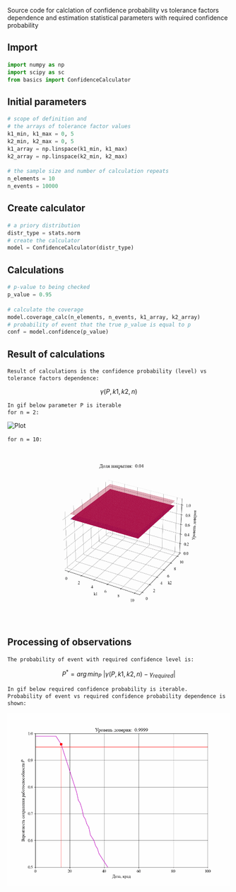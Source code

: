 Source code for calclation of confidence probability vs tolerance factors dependence and estimation statistical parameters with required confidence probability

## Import
```python
import numpy as np
import scipy as sc
from basics import ConfidenceCalculator
```
## Initial parameters
```python
# scope of definition and
# the arrays of tolerance factor values
k1_min, k1_max = 0, 5
k2_min, k2_max = 0, 5
k1_array = np.linspace(k1_min, k1_max)
k2_array = np.linspace(k2_min, k2_max)

# the sample size and number of calculation repeats
n_elements = 10
n_events = 10000
```

## Create calculator
```python
# a priory distribution
distr_type = stats.norm
# create the calculator
model = ConfidenceCalculator(distr_type)
```

## Calculations
```python
# p-value to being checked
p_value = 0.95

# calculate the coverage
model.coverage_calc(n_elements, n_events, k1_array, k2_array)
# probability of event that the true p_value is equal to p
conf = model.confidence(p_value)
```

## Result of calculations
```text
Result of calculations is the confidence probability (level) vs tolerance factors dependence:
```
```math
\gamma(P, k1, k2, n)
```
```text
In gif below parameter P is iterable
for n = 2:
```
![Plot](https://github.com/danisgrpv/tolerance-intervals/blob/master/plots/plot-2.gif)

```text
for n = 10:
```
![Plot](https://github.com/danisgrpv/tolerance-intervals/blob/master/plots/plot-1.gif)


## Processing of observations
```text
The probability of event with required confidence level is:
```
```math
P^* = {arg\,min}_P \ |\gamma(P, k1, k2, n) - \gamma_{required}|
```

```text
In gif below required confidence probability is iterable.
Probability of event vs required confidence probability dependence is shown:
```
![Plot](https://github.com/danisgrpv/tolerance-intervals/blob/master/plots/survival.gif)
